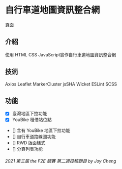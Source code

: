 
# 自行車道地圖資訊整合網
[頁面](https://joy-port.github.io/thef2e-week2/)

## 介紹
使用 HTML CSS JavaScript實作自行車道地圖資訊整合網

## 技術
Axios
Leaflet
MarkerCluster
jsSHA
Wicket
ESLint
SCSS

## 功能
- [x] 臺灣地區下拉功能
- [x] YouBike 租借站位點
- [] 含有 YouBike 地區下拉功能
- [] 自行車道路線圖功能
- [] RWD 版面樣式
- [] 分頁列表功能

###### 2021 第三屆 the F2E 競賽 第二週投稿題目 by Joy Cheng